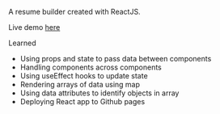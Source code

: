 A resume builder created with ReactJS.

Live demo [here](https://mdesanker.github.io/resume-builder/)

Learned

- Using props and state to pass data between components
- Handling components across components
- Using useEffect hooks to update state
- Rendering arrays of data using map
- Using data attributes to identify objects in array
- Deploying React app to Github pages
